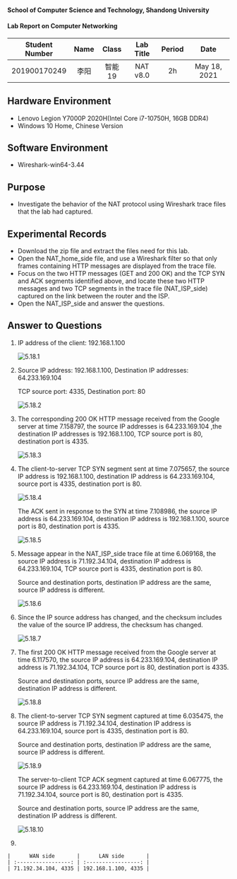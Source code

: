 #### School of Computer Science and Technology, Shandong University

#### Lab Report on Computer Networking

| Student Number | Name | Class  | Lab Title | Period |     Date     |
| :------------: | :--: | :----: | :-------: | :----: | :----------: |
|  201900170249  | 李阳 | 智能19 | NAT v8.0  |   2h   | May 18, 2021 |

## Hardware Environment

* Lenovo Legion Y7000P 2020H(Intel Core i7-10750H, 16GB DDR4)
* Windows 10 Home, Chinese Version

## Software Environment

* Wireshark-win64-3.44

## Purpose

* Investigate the behavior of the NAT protocol using Wireshark trace files that the lab had captured.

## Experimental Records

- Download the zip file and extract the files need for this lab.
- Open the NAT_home_side file, and use a Wireshark filter so that only frames containing HTTP messages are
  displayed from the trace file.
- Focus on the two HTTP messages (GET and 200 OK) and the TCP SYN and ACK segments identified above, and locate these two HTTP messages and two TCP segments in the trace file (NAT_ISP_side) captured on the link between the router and the ISP.
- Open the NAT_ISP_side and answer the questions.

## Answer to Questions

1. IP address of the client: 192.168.1.100

   ![5.18.1](D:\大二下\计网\computer-networking\image\5.18.1.jpg)

3. Source IP address: 192.168.1.100, Destination IP addresses: 64.233.169.104

   TCP source port: 4335, Destination port: 80

   ![5.18.2](D:\大二下\计网\computer-networking\image\5.18.2.jpg)

4. The corresponding 200 OK HTTP message received from the Google server at time 7.158797, the source IP addresses is 64.233.169.104 ,the destination IP addresses is 192.168.1.100, TCP source port is 80, destination port is 4335.

   ![5.18.3](D:\大二下\计网\computer-networking\image\5.18.3.jpg)

5. The client-to-server TCP SYN segment sent at time 7.075657, the source IP address is 192.168.1.100, destination IP address is 64.233.169.104, source port is 4335, destination port is 80.

   ![5.18.4](D:\大二下\计网\computer-networking\image\5.18.4.jpg)

   The ACK sent in response to the SYN at time 7.108986, the source IP address is 64.233.169.104, destination IP address is 192.168.1.100, source port is 80, destination port is 4335.

   ![5.18.5](D:\大二下\计网\computer-networking\image\5.18.5.jpg)

6. Message appear in the NAT_ISP_side trace file at time 6.069168, the source IP address is 71.192.34.104, destination IP address is 64.233.169.104, TCP source port is 4335, destination port is 80.

   Source and destination ports, destination IP address are the same, source IP address is different.

   ![5.18.6](D:\大二下\计网\computer-networking\image\5.18.6.jpg)

7. Since the IP source address has changed, and the checksum includes the value of the source IP address, the checksum has changed.

   ![5.18.7](D:\大二下\计网\computer-networking\image\5.18.7.jpg)

7. The first 200 OK HTTP message received from the Google server at time 6.117570, the source IP address is 64.233.169.104, destination IP address is 71.192.34.104, TCP source port is 80, destination port is 4335.

   Source and destination ports,  source IP address are the same, destination IP address is different.

   ![5.18.8](D:\大二下\计网\computer-networking\5.18.8.jpg)

9. The client-to-server TCP SYN segment captured at time 6.035475, the source IP address is 71.192.34.104, destination IP address is 64.233.169.104, source port is 4335, destination port is 80.

   Source and destination ports, destination IP address are the same, source IP address is different.

   ![5.18.9](D:\大二下\计网\computer-networking\image\5.18.9.jpg)

   The server-to-client TCP ACK segment captured at time 6.067775, the source IP address is 64.233.169.104, destination IP address is 71.192.34.104, source port is 80, destination port is 4335.

   Source and destination ports,  source IP address are the same, destination IP address is different.

   ![5.18.10](D:\大二下\计网\computer-networking\image\5.18.10.jpg)

10. 

    |      WAN side       |      LAN side       |
    | :-----------------: | :-----------------: |
    | 71.192.34.104, 4335 | 192.168.1.100, 4335 |
